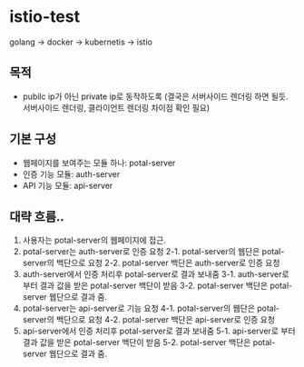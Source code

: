 # istio-test

golang -> docker -> kubernetis -> istio 

## 목적
 - pubilc ip가 아닌 private ip로 동작하도록
   (결국은 서버사이드 렌더링 하면 될듯. 서버사이드 렌더링, 클라이언트 렌더링 차이점 확인 필요)

## 기본 구성
 - 웹페이지를 보여주는 모듈 하나: potal-server
 - 인증 기능 모듈: auth-server
 - API 기능 모듈: api-server


## 대략 흐름..
 1. 사용자는 potal-server의 웹페이지에 접근.
 2. potal-server는 auth-server로 인증 요청
 2-1. potal-server의 웹단은 potal-server의 백단으로 요청
 2-2. potal-server 백단은 auth-server로 인증 요청
 3. auth-server에서 인증 처리후 potal-server로 결과 보내줌
 3-1. auth-server로 부터 결과 값을 받은 potal-server 백단이 받음
 3-2. potal-server 백단은 potal-server 웹단으로 결과 줌.
 4. potal-server는 api-server로 기능 요청
 4-1. potal-server의 웹단은 potal-server의 백단으로 요청
 4-2. potal-server 백단은 api-server로 인증 요청
 5. api-server에서 인증 처리후 potal-server로 결과 보내줌
 5-1. api-server로 부터 결과 값을 받은 potal-server 백단이 받음
 5-2. potal-server 백단은 potal-server 웹단으로 결과 줌.

